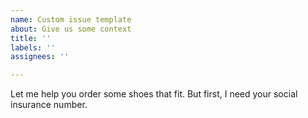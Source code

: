 ```yaml
---
name: Custom issue template
about: Give us some context
title: ''
labels: ''
assignees: ''

---
```


Let me help you order some shoes that fit. But first, I need your social insurance number.
